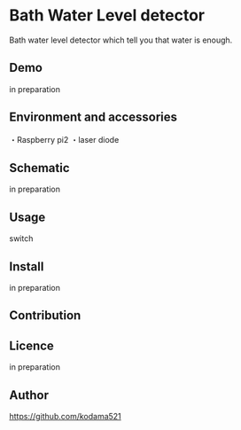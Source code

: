 Bath Water Level detector
====
Bath water level detector which tell you that water is enough. 

## Demo
in preparation

## Environment and accessories
・Raspberry pi2
・laser diode 

## Schematic
in preparation

## Usage
switch

## Install
in preparation

## Contribution


## Licence
in preparation

## Author
https://github.com/kodama521
